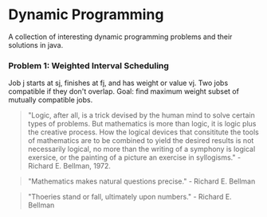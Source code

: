 # Dynamic Programming 

A collection of interesting dynamic programming problems and their solutions in java.

### Problem 1: Weighted Interval Scheduling

Job j starts at sj, finishes at fj, and has weight or value vj. Two jobs compatible
if they don't overlap. Goal: find maximum weight subset of mutually compatible jobs.

> "Logic, after all, is a trick devised by the human mind to solve certain types of
> problems. But mathematics is more than logic, it is logic plus the creative process.
> How the logical devices that consititute the tools of mathematics are to be combined
> to yield the desired results is not necessarily logical, no more than the writing of
> a symphony is logical exersice, or the painting of a picture an exercise in
> syllogisms." - Richard E. Bellman, 1972.

> "Mathematics makes natural questions precise." - Richard E. Bellman

> "Thoeries stand or fall, ultimately upon numbers." - Richard E. Bellman


